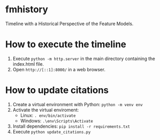 # fmhistory
Timeline with a Historical Perspective of the Feature Models.

# How to execute the timeline
1. Execute `python -m http.server` in the main directory containing the index.html file.
2. Open `http://[::1]:8000/` in a web browser.

# How to update citations
1. Create a virtual environment with Python: `python -m venv env`
2. Activate the virtual enviroment:
    - Linux: `. env/bin/activate`
    - Windows: `.\env\Scripts\Activate`
3. Install dependencies: `pip install -r requirements.txt`
4. Execute `python update_citations.py`
